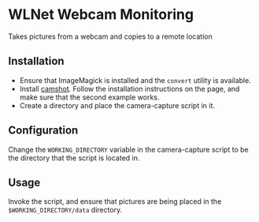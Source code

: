 WLNet Webcam Monitoring
=================

Takes pictures from a webcam and copies to a remote location

Installation
------------

* Ensure that ImageMagick is installed and the `convert` utility is available.
* Install [camshot](http://code.google.com/p/camshot/). Follow the installation instructions on the page, and make sure that the second example works.
* Create a directory and place the camera-capture script in it.

Configuration
-------------

Change the `WORKING_DIRECTORY` variable in the camera-capture script to be the directory that the script is located in.

Usage
-----

Invoke the script, and ensure that pictures are being placed in the `$WORKING_DIRECTORY/data` directory.
